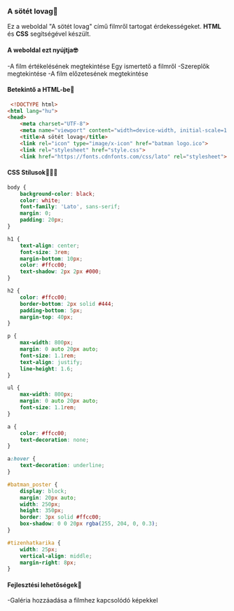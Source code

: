 ### A sötét lovag🦇
Ez a weboldal "A sötét lovag" című filmről tartogat érdekességeket.
**HTML** és **CSS** segítségével készült. 

#### A weboldal ezt nyújtja🤓
-A film értékelésének megtekintése
Egy ismertető a filmről 
-Szereplők megtekintése
-A film előzetesének megtekintése 

#### Betekintő a HTML-be🤩
```html
 <!DOCTYPE html>
<html lang="hu">
<head>
    <meta charset="UTF-8">
    <meta name="viewport" content="width=device-width, initial-scale=1.0">
    <title>A sötét lovag</title>
    <link rel="icon" type="image/x-icon" href="batman logo.ico">
    <link rel="stylesheet" href="style.css">
    <link href="https://fonts.cdnfonts.com/css/lato" rel="stylesheet">
```

#### CSS Stílusok💫💫💫
```css
body {
    background-color: black;
    color: white;
    font-family: 'Lato', sans-serif;
    margin: 0;
    padding: 20px;
}

h1 {
    text-align: center;
    font-size: 3rem;
    margin-bottom: 10px;
    color: #ffcc00;
    text-shadow: 2px 2px #000;
}

h2 {
    color: #ffcc00;
    border-bottom: 2px solid #444;
    padding-bottom: 5px;
    margin-top: 40px;
}

p {
    max-width: 800px;
    margin: 0 auto 20px auto;
    font-size: 1.1rem;
    text-align: justify;
    line-height: 1.6;
}

ul {
    max-width: 800px;
    margin: 0 auto 20px auto;
    font-size: 1.1rem;
}

a {
    color: #ffcc00;
    text-decoration: none;
}

a:hover {
    text-decoration: underline;
}

#batman_poster {
    display: block;
    margin: 20px auto;
    width: 250px;
    height: 350px;
    border: 3px solid #ffcc00;
    box-shadow: 0 0 20px rgba(255, 204, 0, 0.3);
}

#tizenhatkarika {
    width: 25px;
    vertical-align: middle;
    margin-right: 8px;
}

```

#### Fejlesztési lehetőségek👀
-Galéria hozzáadása a filmhez kapcsolódó képekkel



